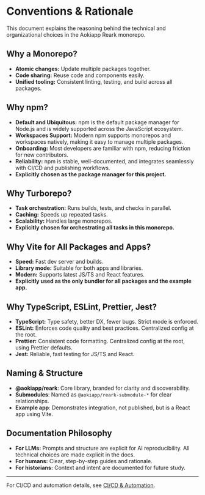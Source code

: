 # Conventions & Rationale

This document explains the reasoning behind the technical and organizational choices in the Aokiapp Reark monorepo.

## Why a Monorepo?

- **Atomic changes:** Update multiple packages together.
- **Code sharing:** Reuse code and components easily.
- **Unified tooling:** Consistent linting, testing, and build across all packages.

## Why npm?

- **Default and Ubiquitous:** npm is the default package manager for Node.js and is widely supported across the JavaScript ecosystem.
- **Workspaces Support:** Modern npm supports monorepos and workspaces natively, making it easy to manage multiple packages.
- **Onboarding:** Most developers are familiar with npm, reducing friction for new contributors.
- **Reliability:** npm is stable, well-documented, and integrates seamlessly with CI/CD and publishing workflows.
- **Explicitly chosen as the package manager for this project.**

## Why Turborepo?

- **Task orchestration:** Runs builds, tests, and checks in parallel.
- **Caching:** Speeds up repeated tasks.
- **Scalability:** Handles large monorepos.
- **Explicitly chosen for orchestrating all tasks in this monorepo.**

## Why Vite for All Packages and Apps?

- **Speed:** Fast dev server and builds.
- **Library mode:** Suitable for both apps and libraries.
- **Modern:** Supports latest JS/TS and React features.
- **Explicitly used as the only bundler for all packages and the example app.**

## Why TypeScript, ESLint, Prettier, Jest?

- **TypeScript:** Type safety, better DX, fewer bugs. Strict mode is enforced.
- **ESLint:** Enforces code quality and best practices. Centralized config at the root.
- **Prettier:** Consistent code formatting. Centralized config at the root, using Prettier defaults.
- **Jest:** Reliable, fast testing for JS/TS and React.

## Naming & Structure

- **@aokiapp/reark**: Core library, branded for clarity and discoverability.
- **Submodules**: Named as `@aokiapp/reark-submodule-*` for clear relationships.
- **Example app**: Demonstrates integration, not published, but is a React app using Vite.

## Documentation Philosophy

- **For LLMs:** Prompts and structure are explicit for AI reproducibility. All technical choices are made explicit in the docs.
- **For humans:** Clear, step-by-step guides and rationale.
- **For historians:** Context and intent are documented for future study.

---

For CI/CD and automation details, see [CI/CD & Automation](./ci-cd.md).
